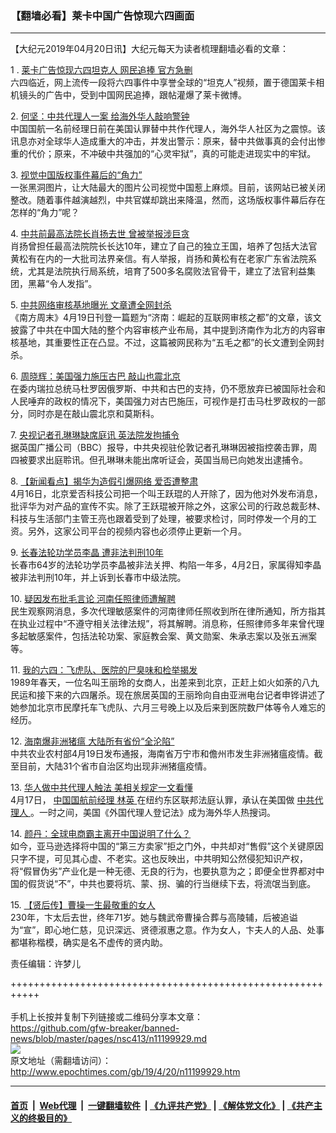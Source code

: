 ### 【翻墙必看】莱卡中国广告惊现六四画面
------------------------

<p>
 【大纪元2019年04月20日讯】大纪元每天为读者梳理翻墙必看的文章：
</p>
<p>
 1 .
 <a href="http://www.epochtimes.com/gb/19/4/19/n11199378.htm">
  莱卡广告惊现六四坦克人 网民追捧 官方急删
 </a>
 <br/>
 六四临近，网上流传一段将六四事件中享誉全球的“坦克人”视频，置于德国莱卡相机镜头的广告中，受到中国网民追捧，跟帖灌爆了莱卡微博。
</p>
<p>
 2.
 <a href="http://www.epochtimes.com/gb/19/4/19/n11197385.htm">
  何坚：中共代理人一案 给海外华人敲响警钟
 </a>
 <br/>
 中国国航一名前经理日前在美国认罪替中共作代理人，海外华人社区为之震惊。该讯息亦对全球华人造成重大的冲击，并发出警示：原来，替中共做事真的会付出惨重的代价；原来，不冲破中共强加的“心灵牢狱”，真的可能走进现实中的牢狱。
</p>
<p>
 3.
 <a href="http://www.epochtimes.com/gb/19/4/19/n11198399.htm">
  视觉中国版权事件幕后的“角力”
 </a>
 <br/>
 一张黑洞图片，让大陆最大的图片公司视觉中国惹上麻烦。目前，该网站已被关闭整改。随着事件越演越烈，中共官媒却跳出来降温，然而，这场版权事件幕后存在怎样的“角力”呢？
</p>
<p>
 4.
 <a href="http://www.epochtimes.com/gb/19/4/19/n11198739.htm">
  中共前最高法院长肖扬去世 曾被举报涉巨贪
 </a>
 <br/>
 肖扬曾担任最高法院院长长达10年，建立了自己的独立王国，培养了包括大法官黄松有在内的一大批司法界亲信。有人举报，肖扬和黄松有在老家广东省法院系统，尤其是法院执行局系统，培育了500多名腐败法官骨干，建立了法官利益集团，黑幕“令人发指”。
</p>
<p>
 5.
 <a href="http://www.epochtimes.com/gb/19/4/19/n11199613.htm">
  中共网络审核基地曝光 文章遭全网封杀
 </a>
 <br/>
 《南方周末》4月19日刊登一篇题为“济南：崛起的互联网审核之都”的文章，该文披露了中共在中国大陆的整个内容审核产业布局，其中提到济南作为北方的内容审核基地，其重要性正在凸显。不过，这篇被网民称为“五毛之都”的长文遭到全网封杀。
</p>
<p>
 6.
 <a href="http://www.epochtimes.com/gb/19/4/19/n11199470.htm">
  周晓辉：美国强力施压古巴 敲山也震北京
 </a>
 <br/>
 在委内瑞拉总统马杜罗因俄罗斯、中共和古巴的支持，仍不愿放弃已被国际社会和人民唾弃的政权的情况下，美国强力对古巴施压，可视作是打击马杜罗政权的一部分，同时亦是在敲山震北京和莫斯科。
</p>
<p>
 7.
 <a href="http://www.epochtimes.com/gb/19/4/19/n11199318.htm">
  央视记者孔琳琳缺席庭讯 英法院发拘捕令
 </a>
 <br/>
 据英国广播公司（BBC）报导，中共央视驻伦敦记者孔琳琳因被指控袭击罪，周四被要求出庭聆讯。但孔琳琳未能出席听证会，英国当局已向她发出逮捕令。
</p>
<p>
 8.
 <a href="http://www.epochtimes.com/gb/19/4/19/n11199311.htm">
  【新闻看点】揭华为造假引爆网络 爱否遭整肃
 </a>
 <br/>
 4月16日，北京爱否科技公司把一个叫王跃琨的人开除了，因为他对外发布消息，批评华为对产品的宣传不实。除了王跃琨被开除之外，这家公司的行政总裁彭林、科技与生活部门主管王亮也跟着受到了处理，被要求检讨，同时停发一个月的工资。另外，这家公司平台的视频内容也必须停止更新一个月。
</p>
<p>
 9.
 <a href="http://www.epochtimes.com/gb/19/4/19/n11199162.htm">
  长春法轮功学员李晶 遭非法判刑10年
 </a>
 <br/>
 长春市64岁的法轮功学员李晶被非法关押、构陷一年多，4月2日，家属得知李晶被非法判刑10年，并上诉到长春市中级法院。
</p>
<p>
 10.
 <a href="http://www.epochtimes.com/gb/19/4/19/n11199440.htm">
  疑因发布批毛言论 河南任照律师遭解聘
 </a>
 <br/>
 民生观察网消息，多次代理敏感案件的河南律师任照收到所在律所通知，所方指其在执业过程中“不遵守相关法律法规”，将其解聘。消息称，任照律师多年来曾代理多起敏感案件，包括法轮功案、家庭教会案、黄文勋案、朱承志案以及张五洲案等。
</p>
<p>
 11.
 <a href="http://www.epochtimes.com/gb/19/4/19/n11199575.htm">
  我的六四：飞虎队、医院的尸臭味和检举揭发
 </a>
 <br/>
 1989年春天，一位名叫王丽玲的女商人，出差来到北京，正赶上如火如荼的八九民运和接下来的六四屠杀。现在旅居英国的王丽玲向自由亚洲电台记者申铧讲述了她参加北京市民摩托车飞虎队、六月三号晚上以及后来到医院数尸体等令人难忘的经历。
</p>
<p>
 12.
 <a href="http://www.epochtimes.com/gb/19/4/19/n11198819.htm">
  海南爆非洲猪瘟 大陆所有省份“全沦陷”
 </a>
 <br/>
 中共农业农村部4月19日发布通报，海南省万宁市和儋州市发生非洲猪瘟疫情。截至目前，大陆31个省市自治区均出现非洲猪瘟疫情。
</p>
<p>
 13.
 <a href="http://www.epochtimes.com/gb/19/4/19/n11199751.htm">
  华人做中共代理人触法 美相关规定一文看懂
 </a>
 <br/>
 4月17日，
 <a href="http://www.epochtimes.com/gb/tag/%E4%B8%AD%E5%9B%BD%E5%9B%BD%E8%88%AA%E5%89%8D%E7%BB%8F%E7%90%86.html">
  中国国航前经理
 </a>
 <a href="http://www.epochtimes.com/gb/tag/%E6%9E%97%E8%8B%B1.html">
  林英
 </a>
 在纽约东区联邦法庭认罪，承认在美国做
 <a href="http://www.epochtimes.com/gb/tag/%E4%B8%AD%E5%85%B1%E4%BB%A3%E7%90%86%E4%BA%BA.html">
  中共代理人
 </a>
 。一时之间，美国《外国代理人登记法》成为海外华人热搜词。
</p>
<p>
 14.
 <a href="http://www.epochtimes.com/gb/19/4/19/n11199413.htm">
  颜丹：全球电商霸主离开中国说明了什么？
 </a>
 <br/>
 如今，亚马逊选择将中国的“第三方卖家”拒之门外，中共却对“售假”这个关键原因只字不提，可见其心虚、不老实。这也反映出，中共明知公然侵犯知识产权，将“假冒伪劣”产业化是一种无德、无良的行为，也要执意为之；即便全世界都对中国的假货说“不”，中共也要将坑、蒙、拐、骗的行当继续下去，将流氓当到底。
</p>
<p>
 15.
 <a href="http://www.epochtimes.com/gb/19/3/13/n11111056.htm">
  【贤后传】曹操一生最敬重的女人
 </a>
 <br/>
 230年，卞太后去世，终年71岁。她与魏武帝曹操合葬与高陵辅，后被追谥为“宣”，即心地仁慈，见识深远、贤德淑惠之意。作为女人，卞夫人的人品、处事都堪称楷模，确实是名不虚传的贤内助。
</p>
<p>
 责任编辑：许梦儿
</p>

+++++++++++++++++++++++++++++++++++++++++++++++++++++++++++<br/><br/>
手机上长按并复制下列链接或二维码分享本文章：<br/>
https://github.com/gfw-breaker/banned-news/blob/master/pages/nsc413/n11199929.md <br/>
<a href='https://github.com/gfw-breaker/banned-news/blob/master/pages/nsc413/n11199929.md'><img src='https://github.com/gfw-breaker/banned-news/blob/master/pages/nsc413/n11199929.md.png'/></a> <br/>
原文地址（需翻墙访问）：http://www.epochtimes.com/gb/19/4/20/n11199929.htm


------------------------
#### [首页](https://github.com/gfw-breaker/banned-news/blob/master/README.md) &nbsp;|&nbsp; [Web代理](https://github.com/labour-camp/helloworld) &nbsp;|&nbsp; [一键翻墙软件](https://github.com/gfw-breaker/nogfw/blob/master/README.md) &nbsp;| [《九评共产党》](https://github.com/gfw-breaker/9ping.md/blob/master/README.md#九评之一评共产党是什么) | [《解体党文化》](https://github.com/gfw-breaker/jtdwh.md/blob/master/README.md) | [《共产主义的终极目的》](https://github.com/gfw-breaker/gczydzjmd.md/blob/master/README.md)

